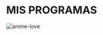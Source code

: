 # MIS PROGRAMAS

![anime-love](https://github.com/sunzzax/Java-Codes/assets/123325419/30995ffc-394b-407d-b9d0-638404b59303)
